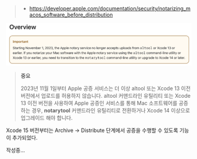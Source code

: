 > - https://developer.apple.com/documentation/security/notarizing_macos_software_before_distribution


![](../../assets/macOS-공증-notarytool-필수.png)

> **중요**
> 
> 2023년 11월 1일부터 Apple 공증 서비스는 더 이상 altool 또는 Xcode 13 이전 버전에서 업로드를 허용하지 않습니다. altool 커맨드라인 유틸리티 또는 Xcode 13 이전 버전을 사용하여 Apple 공증인 서비스를 통해 Mac 소프트웨어를 공증하는 경우, **notarytool** 커맨드라인 유틸리티로 전환하거나 Xcode 14 이상으로 업그레이드 해야 합니다.


Xcode 15 버전부터는 Archive -> Distribute 단계에서 공증을 수행할 수 있도록 기능이 추가되었다.

작성중...